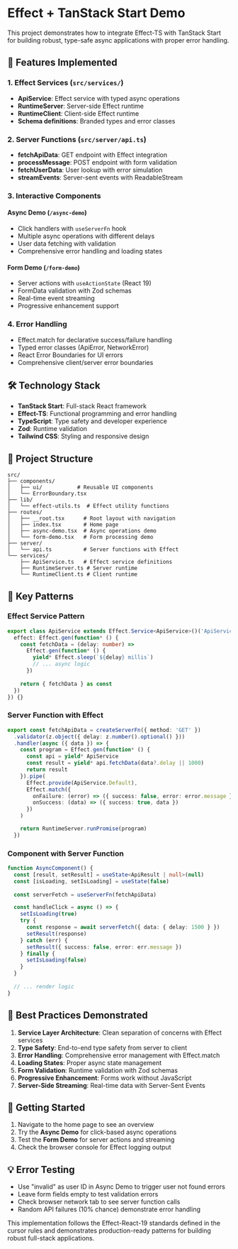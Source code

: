 # Effect + TanStack Start Demo

This project demonstrates how to integrate Effect-TS with TanStack Start for building robust, type-safe async applications with proper error handling.

## 🚀 Features Implemented

### 1. Effect Services (`src/services/`)
- **ApiService**: Effect service with typed async operations
- **RuntimeServer**: Server-side Effect runtime
- **RuntimeClient**: Client-side Effect runtime
- **Schema definitions**: Branded types and error classes

### 2. Server Functions (`src/server/api.ts`)
- **fetchApiData**: GET endpoint with Effect integration
- **processMessage**: POST endpoint with form validation
- **fetchUserData**: User lookup with error simulation
- **streamEvents**: Server-sent events with ReadableStream

### 3. Interactive Components

#### Async Demo (`/async-demo`)
- Click handlers with `useServerFn` hook
- Multiple async operations with different delays
- User data fetching with validation
- Comprehensive error handling and loading states

#### Form Demo (`/form-demo`)
- Server actions with `useActionState` (React 19)
- FormData validation with Zod schemas
- Real-time event streaming
- Progressive enhancement support

### 4. Error Handling
- Effect.match for declarative success/failure handling
- Typed error classes (ApiError, NetworkError)
- React Error Boundaries for UI errors
- Comprehensive client/server error boundaries

## 🛠️ Technology Stack

- **TanStack Start**: Full-stack React framework
- **Effect-TS**: Functional programming and error handling
- **TypeScript**: Type safety and developer experience
- **Zod**: Runtime validation
- **Tailwind CSS**: Styling and responsive design

## 📁 Project Structure

```
src/
├── components/
│   ├── ui/           # Reusable UI components
│   └── ErrorBoundary.tsx
├── lib/
│   └── effect-utils.ts  # Effect utility functions
├── routes/
│   ├── __root.tsx      # Root layout with navigation
│   ├── index.tsx       # Home page
│   ├── async-demo.tsx  # Async operations demo
│   └── form-demo.tsx   # Form processing demo
├── server/
│   └── api.ts          # Server functions with Effect
└── services/
    ├── ApiService.ts   # Effect service definitions
    ├── RuntimeServer.ts # Server runtime
    └── RuntimeClient.ts # Client runtime
```

## 🔧 Key Patterns

### Effect Service Pattern
```typescript
export class ApiService extends Effect.Service<ApiService>()('ApiService', {
  effect: Effect.gen(function* () {
    const fetchData = (delay: number) => 
      Effect.gen(function* () {
        yield* Effect.sleep(`${delay} millis`)
        // ... async logic
      })
    
    return { fetchData } as const
  })
}) {}
```

### Server Function with Effect
```typescript
export const fetchApiData = createServerFn({ method: 'GET' })
  .validator(z.object({ delay: z.number().optional() }))
  .handler(async ({ data }) => {
    const program = Effect.gen(function* () {
      const api = yield* ApiService
      const result = yield* api.fetchData(data?.delay || 1000)
      return result
    }).pipe(
      Effect.provide(ApiService.Default),
      Effect.match({
        onFailure: (error) => ({ success: false, error: error.message }),
        onSuccess: (data) => ({ success: true, data })
      })
    )

    return RuntimeServer.runPromise(program)
  })
```

### Component with Server Function
```typescript
function AsyncComponent() {
  const [result, setResult] = useState<ApiResult | null>(null)
  const [isLoading, setIsLoading] = useState(false)
  
  const serverFetch = useServerFn(fetchApiData)

  const handleClick = async () => {
    setIsLoading(true)
    try {
      const response = await serverFetch({ data: { delay: 1500 } })
      setResult(response)
    } catch (err) {
      setResult({ success: false, error: err.message })
    } finally {
      setIsLoading(false)
    }
  }
  
  // ... render logic
}
```

## 🎯 Best Practices Demonstrated

1. **Service Layer Architecture**: Clean separation of concerns with Effect services
2. **Type Safety**: End-to-end type safety from server to client
3. **Error Handling**: Comprehensive error management with Effect.match
4. **Loading States**: Proper async state management
5. **Form Validation**: Runtime validation with Zod schemas
6. **Progressive Enhancement**: Forms work without JavaScript
7. **Server-Side Streaming**: Real-time data with Server-Sent Events

## 🚦 Getting Started

1. Navigate to the home page to see an overview
2. Try the **Async Demo** for click-based async operations
3. Test the **Form Demo** for server actions and streaming
4. Check the browser console for Effect logging output

## 💡 Error Testing

- Use "invalid" as user ID in Async Demo to trigger user not found errors
- Leave form fields empty to test validation errors
- Check browser network tab to see server function calls
- Random API failures (10% chance) demonstrate error handling

This implementation follows the Effect-React-19 standards defined in the cursor rules and demonstrates production-ready patterns for building robust full-stack applications.